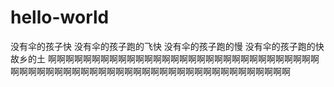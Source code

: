 # hello-world
没有伞的孩子快
没有伞的孩子跑的飞快
没有伞的孩子跑的慢
没有伞的孩子跑的快
故乡的土
啊啊啊啊啊啊啊啊啊啊啊啊啊啊啊啊啊啊啊啊啊啊啊啊啊啊啊啊啊啊啊啊啊啊啊啊啊啊啊啊啊啊啊啊啊啊啊啊啊啊啊啊啊啊啊啊啊啊啊啊啊啊啊
